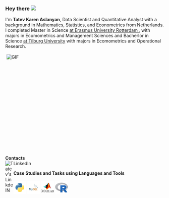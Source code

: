 
### Hey there <img src="https://media.giphy.com/media/hvRJCLFzcasrR4ia7z/giphy.gif" width="25px">

I'm **Tatev Karen Aslanyan**, Data Scientist and Quantitative Analyst with a background in Mathematics, Statistics, and Econometrics from Netherlands. I completed Master in Science <a href="https://www.eur.nl/en" target="_blank"> at Erasmus University Rotterdam </a>, with majors in Ecomometrics and Management Sciences and Bacherlor in Science <a href="https://www.tilburguniversity.edu/"> at Tilburg University</a> with majors in Ecomometrics and Operational Research. <br> <br>
<img align="right" alt="GIF" src="https://cdn.dribbble.com/users/2344801/screenshots/4774578/alphatestersanimation2.gif?raw=true" width="500" height="320"/>

**Contacts**
<br>
<img align="left" alt="Tatev's LinkdeIN" width="26px" src="https://image.flaticon.com/icons/png/512/174/174857.png"/> LinkedIn <a href="https://www.linkedin.com/in/tatev-karen-aslanyan-92712114a/"></a>

**Case Studies and Tasks using Languages and Tools**  
<br >
<code><img height="40" src="https://raw.githubusercontent.com/github/explore/80688e429a7d4ef2fca1e82350fe8e3517d3494d/topics/python/python.png"></code>
<code><img height="40" src="https://raw.githubusercontent.com/github/explore/80688e429a7d4ef2fca1e82350fe8e3517d3494d/topics/mysql/mysql.png"></code>
<code><img height="40" src="https://raw.githubusercontent.com/github/explore/80688e429a7d4ef2fca1e82350fe8e3517d3494d/topics/matlab/matlab.png"></code>
<code><img height="40" src="https://raw.githubusercontent.com/github/explore/80688e429a7d4ef2fca1e82350fe8e3517d3494d/topics/r/r.png"></code>








